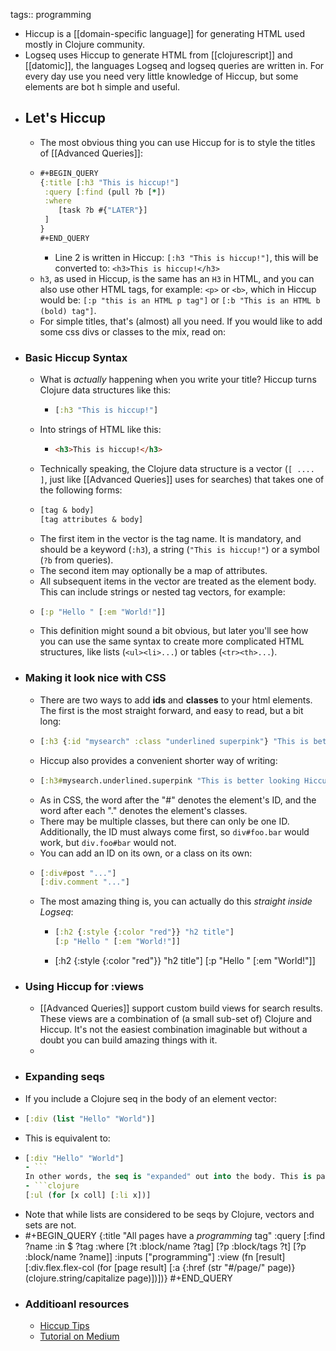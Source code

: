 tags:: programming

- Hiccup is a [[domain-specific language]] for generating HTML used mostly in Clojure community.
- Logseq uses Hiccup to generate HTML from [[clojurescript]] and [[datomic]], the languages Logseq and logseq queries are written in. For every day use you need very little knowledge of Hiccup, but some elements are bot h simple and useful.
- ## Let's Hiccup
	- The most obvious thing you can use Hiccup for is to style the titles of [[Advanced Queries]]:
	- ```clojure
	  #+BEGIN_QUERY
	  {:title [:h3 "This is hiccup!"]
	   :query [:find (pull ?b [*])
	   :where
	      [task ?b #{"LATER"}]
	   ]
	  }
	  #+END_QUERY
	  ```
		- Line 2 is written in Hiccup: `[:h3 "This is hiccup!"]`, this will be converted to: `<h3>This is hiccup!</h3>`
	- `h3`, as used in Hiccup, is the same has an `H3` in HTML, and you can also use other HTML tags, for example: `<p>` or `<b>`, which in Hiccup would be: `[:p "this is an HTML p tag"]` or `[:b "This is an HTML b (bold) tag"]`.
	- For simple titles, that's (almost) all you need. If you would like to add some css divs or classes to the mix, read on:
- ### Basic Hiccup Syntax
	- What is _actually_ happening when you write your title? Hiccup turns Clojure data structures like this:
		- ```clojure
		  [:h3 "This is hiccup!"]
		  ```
	- Into strings of HTML like this:
		- ```html
		  <h3>This is hiccup!</h3>
		  ```
	- Technically speaking, the Clojure data structure is a vector (`[ .... ]`, just like [[Advanced Queries]] uses for
	   searches) that takes one of the following forms:
	- ```clojure
	  [tag & body]
	  [tag attributes & body]
	  ```
	- The first item in the vector is the tag name. It is mandatory, and should be a keyword (`:h3`), a string (`"This is hiccup!"`) or a symbol (`?b` from queries).
	- The second item may optionally be a map of attributes.
	- All subsequent items in the vector are treated as the element body. This can include strings or nested tag vectors, for example:
	- ```clojure
	  [:p "Hello " [:em "World!"]]
	  ```
	- This definition might sound a bit obvious, but later you'll see how you can use the same syntax to create more complicated HTML structures, like lists (`<ul><li>...`) or tables (`<tr><th>...`).
- ### Making it look nice with CSS
	- There are two ways to add **ids** and **classes** to your html elements. The first is the most straight forward, and easy to read, but a bit long:
	- ```clojure
	  [:h3 {:id "mysearch" :class "underlined superpink"} "This is better looking Hiccup!"]
	  ```
	- Hiccup also provides a convenient shorter way of writing:
	- ```clojure
	  [:h3#mysearch.underlined.superpink "This is better looking Hiccup!"]
	  ```
	- As in CSS, the word after the "#" denotes the element's ID, and the word after each "." denotes the element's classes.
	- There may be multiple classes, but there can only be one ID. Additionally, the ID must always come first, so `div#foo.bar` would work, but `div.foo#bar` would not.
	- You can add an ID on its own, or a class on its own:
	- ```clojure
	  [:div#post "..."]
	  [:div.comment "..."]
	  ```
	- The most amazing thing is, you can actually do this _straight inside Logseq_:
		- ```clojure
		  [:h2 {:style {:color "red"}} "h2 title"]
		  [:p "Hello " [:em "World!"]]
		  ```
		- [:h2 {:style {:color "red"}} "h2 title"]
		  [:p "Hello " [:em "World!"]]
- ### Using Hiccup for :views
	- [[Advanced Queries]] support custom build views for search results. These views are a combination of (a small sub-set of) Clojure and Hiccup. It's not the easiest combination imaginable but without a doubt you can build amazing things with it.
	-
- ### Expanding seqs
- If you include a Clojure seq in the body of an element vector:
- ```clojure
  [:div (list "Hello" "World")]
  ```
- This is equivalent to:
- ```clojure
  [:div "Hello" "World"]
  - ```
  In other words, the seq is "expanded" out into the body. This is particularly useful for macros like `for`:
  - ```clojure
  [:ul (for [x coll] [:li x])]
  ```
- Note that while lists are considered to be seqs by Clojure, vectors and sets are not.
- #+BEGIN_QUERY
  {:title "All pages have a *programming* tag"
   :query [:find ?name
         :in $ ?tag
         :where
         [?t :block/name ?tag]
         [?p :block/tags ?t]
         [?p :block/name ?name]]
   :inputs ["programming"]
   :view (fn [result]
         [:div.flex.flex-col
          (for [page result]
            [:a {:href (str "#/page/" page)} (clojure.string/capitalize page)])])}
  #+END_QUERY
- ### Additioanl resources
	- [Hiccup Tips](https://ericnormand.me/mini-guide/hiccup-tips)
	- [Tutorial on Medium](https://medium.com/makimo-tech-blog/hiccup-lightning-tutorial-6494e477f3a5)